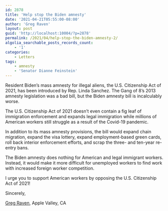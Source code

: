 ```yaml
---
id: 2878
title: 'Help stop the Biden amnesty'
date: '2021-04-21T05:55:00-08:00'
author: 'Greg Raven'
layout: post
guid: 'http://localhost:10004/?p=2878'
permalink: /2021/04/help-stop-the-biden-amnesty-2/
algolia_searchable_posts_records_count:
    - '1'
categories:
    - Letters
tags:
    - amnesty
    - 'Senator Dianne Feinstein'
---
```


Resident Biden’s mass amnesty for illegal aliens, the U.S. Citizenship Act of 2021, has been introduced by Rep. Linda Sanchez. The Gang of 8’s 2013 amnesty legislation was a bad bill, but the Biden amnesty bill is incalculably worse.

The U.S. Citizenship Act of 2021 doesn’t even contain a fig leaf of immigration enforcement and expands legal immigration while millions of American workers still struggle as a result of the Covid-19 pandemic.

In addition to its mass amnesty provisions, the bill would expand chain migration, expand the visa lottery, expand employment-based green cards, roll back interior enforcement efforts, and scrap the three- and ten-year re-entry bans.

The Biden amnesty does nothing for American and legal immigrant workers. Instead, it would make it more difficult for unemployed workers to find work with increased foreign worker competition.

I urge you to support American workers by opposing the U.S. Citizenship Act of 2021!

Sincerely,

[Greg Raven](https://www.gregraven.org/), Apple Valley, CA